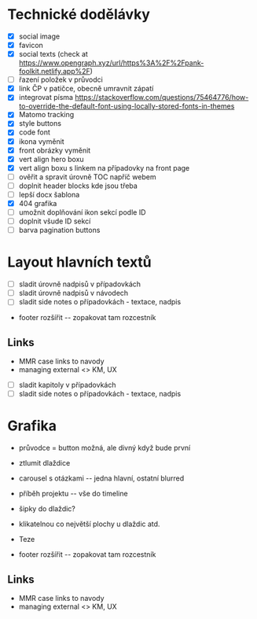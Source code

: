 
# Technické dodělávky

- [x] social image
- [x] favicon
- [x] social texts (check at https://www.opengraph.xyz/url/https%3A%2F%2Fpank-foolkit.netlify.app%2F)
- [ ] řazení položek v průvodci
- [x] link ČP v patičce, obecně umravnit zápatí
- [x] integrovat písma https://stackoverflow.com/questions/75464776/how-to-override-the-default-font-using-locally-stored-fonts-in-themes
- [x] Matomo tracking
- [x] style buttons
- [x] code font
- [x] ikona vyměnit
- [x] front obrázky vyměnit
- [x] vert align hero boxu
- [x] vert align boxu s linkem na případovky na front page
- [ ] ověřit a spravit úrovně TOC napříč webem
- [ ] doplnit header blocks kde jsou třeba
- [ ] lepší docx šablona
- [x] 404 grafika
- [ ] umožnit doplňování ikon sekcí podle ID
- [ ] doplnit všude ID sekcí
- [ ] barva pagination buttons

# Layout hlavních textů

- [ ] sladit úrovně nadpisů v případovkách
- [ ] sladit úrovně nadpisů v návodech
- [ ] sladit side notes o případovkách - textace, nadpis

- footer rozšířit -- zopakovat tam rozcestník

## Links

- MMR case links to navody
- managing external <> KM, UX

- [ ] sladit kapitoly v případovkách
- [ ] sladit side notes o případovkách - textace, nadpis

# Grafika

- průvodce = button možná, ale divný když bude první
- ztlumit dlaždice

- carousel s otázkami -- jedna hlavní, ostatní blurred
- příběh projektu -- vše do timeline

- šipky do dlaždic?

- klikatelnou co největší plochy u dlaždic atd.

- Teze

- footer rozšířit -- zopakovat tam rozcestník

## Links

- MMR case links to navody
- managing external <> KM, UX
